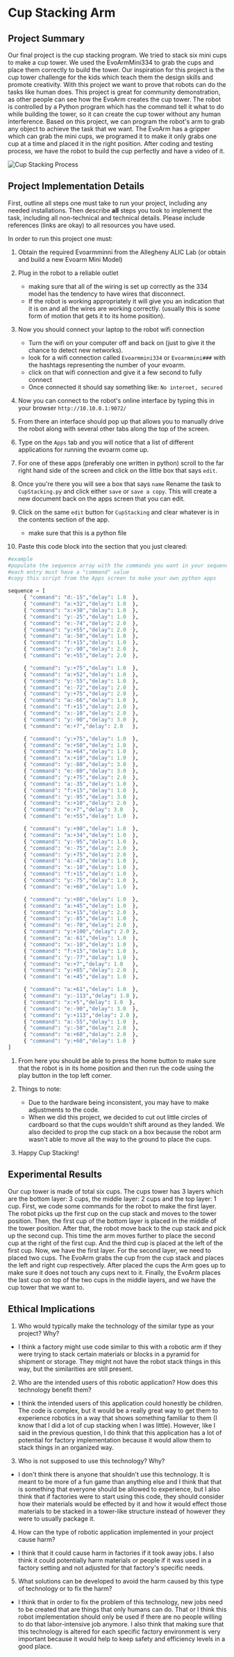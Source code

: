 # Cup Stacking Arm

## Project Summary

Our final project is the cup stacking program.
We tried to stack six mini cups to make a cup tower.
We used the EvoArmMini334 to grab the cups
and place them correctly to build the tower.
Our inspiration for this project is the cup tower challenge for the kids
which teach them the design skills and promote creativity.
With this project we want to prove that robots can do the tasks like human does.
This project is great for community demonstration,
as other people can see how the EvoArm creates the cup tower.
The robot is controlled by a Python program which has the command tell it
what to do while building the tower,
so it can create the cup tower without any human interference.
Based on this project, we can program the robot's arm to grab any object
to achieve the task that we want.
The EvoArm has a gripper which can grab the mini cups,
we programed it to make it only grabs one cup
at a time and placed it in the right position.
After coding and testing process,
we have the robot to build the cup perfectly and have a video of it.

![Cup Stacking Process](cups.png)

## Project Implementation Details

First, outline all steps one must take to
run your project, including any needed installations.
Then describe **all** steps you took to implement the task,
including all non-technical and technical details. Please include
references (links are okay) to all resources you have used.

In order to run this project one must:

1) Obtain the required Evoarmminni from the Allegheny
ALIC Lab (or obtain and build a new Evoarm Mini Model)

2) Plug in the robot to a reliable outlet
    - making sure that all of the wiring is set up
    correctly as the 334 model has the tendency to have wires
    that disconnect.
    - If the robot is working appropriately it will give you an
    indication that it is on and all the wires are working correctly.
    (usually this is some form of motion that gets it to its home position).

3) Now you should connect your laptop to the robot wifi connection
    - Turn the wifi on your computer off and back on
    (just to give it the chance to detect new networks).
    - look for a wifi connection called `Evoarmmini334` or
    `Evoarmmini###` with the hashtags representing the number
    of your evoarm.
    - click on that wifi connection and give it a few second to fully connect
    - Once connected it should say something like: `No internet, secured`

4) Now you can connect to the robot's online interface
by typing this in your browser `http://10.10.0.1:9072/`

5) From there an interface should pop up that allows
you to manually drive the robot along with several other
tabs along the top of the screen.

6) Type on the `Apps` tab and you will notice that a list
of different applications for running the evoarm come up.

7) For one of these apps (preferably one written in python) scroll
to the far right hand side of the screen and click on the
little box that says `edit`.

8) Once you're there you will see a box that says `name`
Rename the task to `CupStacking.py` and click either `save`
or `save a copy`. This will create a new document back on the apps
screen that you can edit.

9) Click on the same `edit` button for `CupStacking` and clear
whatever is in the contents section of the app.
    - make sure that this is a python file

10) Paste this code block into the section that you just cleared:

```python
#example
#populate the sequence array with the commands you want in your sequence
#each entry must have a "command" value
#copy this script from the Apps screen to make your own python apps

sequence = [
     { "command": "d:-15","delay": 1.0  },
     { "command": "a:+32","delay": 1.0  },
     { "command": "x:+30","delay": 1.0  },
     { "command": "y:-25","delay": 1.0  },
     { "command": "e:-74","delay": 2.0  },
     { "command": "y:+55","delay": 2.0  },
     { "command": "a:-50","delay": 1.0  },
     { "command": "f:+15","delay": 1.0  },
     { "command": "y:-90","delay": 2.0  },
     { "command": "e:+55","delay": 2.0  },

     { "command": "y:+75","delay": 1.0  },
     { "command": "a:+52","delay": 1.0  },
     { "command": "y:-55","delay": 1.0  },
     { "command": "e:-72","delay": 2.0  }, 
     { "command": "y:+75","delay": 2.0  },
     { "command": "a:-66","delay": 1.0  },
     { "command": "f:+15","delay": 2.0  },
     { "command": "x:-10","delay": 2.0  },
     { "command": "y:-90","delay": 3.0  },
     { "command": "e:+7","delay": 2.0   },

     { "command": "y:+75","delay": 1.0  },
     { "command": "e:+50","delay": 1.0  },
     { "command": "a:+64","delay": 1.0  },
     { "command": "x:+10","delay": 1.0  },
     { "command": "y:-80","delay": 3.0  },
     { "command": "e:-80","delay": 3.0  }, 
     { "command": "y:+75","delay": 2.0  },
     { "command": "a:-35","delay": 1.0  },
     { "command": "f:+15","delay": 1.0  },
     { "command": "y:-95","delay": 3.0  },
     { "command": "x:+10","delay": 2.0  },
     { "command": "e:+7","delay": 3.0   },
     { "command": "e:+55","delay": 1.0  },

     { "command": "y:+90","delay": 1.0  },
     { "command": "a:+34","delay": 1.0  },
     { "command": "y:-95","delay": 1.0  },
     { "command": "e:-75","delay": 2.0  }, 
     { "command": "y:+75","delay": 2.0  },
     { "command": "a:-43","delay": 1.0  },
     { "command": "x:-10","delay": 1.0  },
     { "command": "f:+15","delay": 1.0  },
     { "command": "y:-75","delay": 1.0  },
     { "command": "e:+60","delay": 1.0  },

     { "command": "y:+80","delay": 1.0  },
     { "command": "a:+45","delay": 1.0  },
     { "command": "x:+15","delay": 2.0  },
     { "command": "y:-85","delay": 1.0  },
     { "command": "e:-70","delay": 2.0  },
     { "command": "y:+100","delay": 2.0 },
     { "command": "a:-61","delay": 1.0  },
     { "command": "x:-10","delay": 1.0  },
     { "command": "f:+15","delay": 1.0  },
     { "command": "y:-77","delay": 1.0  },
     { "command": "e:+7","delay": 1.0   }, 
     { "command": "y:+85","delay": 2.0  },
     { "command": "e:+45","delay": 1.0  },

     { "command": "a:+61","delay": 1.0  },
     { "command": "y:-113","delay": 1.0 },
     { "command": "x:+5","delay": 1.0  },
     { "command": "e:-90","delay": 3.0  },
     { "command": "y:+113","delay": 2.0 },
     { "command": "a:-55","delay": 1.0  },
     { "command": "y:-50","delay": 2.0  },
     { "command": "e:+60","delay": 2.0  },
     { "command": "y:+60","delay": 1.0  }
]
```

1) From here you should be able to press the home button
to make sure that the robot is in its home position and
then run the code using the play button in the top left corner.

2) Things to note:
    - Due to the hardware being inconsistent, you
    may have to make adjustments to the code.
    - When we did this project, we decided to cut out
    little circles of cardboard so that the cups wouldn't shift
    around as they landed. We also decided to prop the cup stack
    on a box because the robot arm wasn't able to move all the way
    to the ground to place the cups.

3) Happy Cup Stacking!

## Experimental Results

Our cup tower is made of total six cups.
The cups tower has 3 layers which are the bottom layer: 3 cups,
the middle layer: 2 cups and the top layer: 1 cup.
First, we code some commands for the robot to make the first layer.
The robot picks up the first cup on the cup stack
and moves to the tower position.
Then, the first cup of the bottom layer is placed in the middle of the tower position.
After that, the robot move back to the cup stack and pick up the second cup.
This time the arm moves further to place the second cup
at the right of the first cup.
And the third cup is placed at the left of the first cup.
Now, we have the first layer.
For the second layer, we need to placed two cups.
The EvoArm grabs the cup from the cup stack
and places the left and right cup respectively.
After placed the cups the Arm goes up
to make sure it does not touch any cups next to it.
Finally, the EvoArm places the last cup on top of the two cups in the middle layers,
and we have the cup tower that we want to.

## Ethical Implications

1) Who would typically make the technology of the similar
type as your project? Why?

- I think a factory might use code similar to this with
a robotic arm if they were trying to stack certain materials
or blocks in a pyramid for shipment or storage. They might not
have the robot stack things in this way, but the similarities
are still present.

2) Who are the intended users of this robotic
application? How does this technology benefit them?

- I think the intended users of this application could
honestly be children. The code is complex, but it would
be a really great way to get them to experience robotics
in a way that shows something familiar to them (I know that
I did a lot of cup stacking when I was little). However, like
I said in the previous question, I do think that this application
has a lot of potential for factory implementation because it would
allow them to stack things in an organized way.

3) Who is not supposed to use this technology? Why?

- I don't think there is anyone that shouldn't
use this technology. It is meant to be more of a
fun game than anything else and I think that that
is something that everyone should be allowed to experience,
but I also think that if factories were to start using this code,
they should consider how their materials would be effected by
it and how it would effect those materials to be stacked in a
tower-like structure instead of however they were to usually package it.

4) How can the type of robotic application implemented in your
project cause harm?

- I think that it could cause harm in factories if it took
away jobs. I also think it could potentially harm materials
or people if it was used in a factory setting and not adjusted
for that factory's specific needs.

5) What solutions can be developed to avoid the harm
caused by this type of technology or to fix the harm?

- I think that in order to fix the problem of this technology,
new jobs need to be created that are things that only humans can do.
That or I think this robot implementation should only be used if there
are no people willing to do that labor-intensive job anymore.
I also think that making sure that this technology is altered
for each specific factory environment is very important because
it would help to keep safety and efficiency levels in a good place.